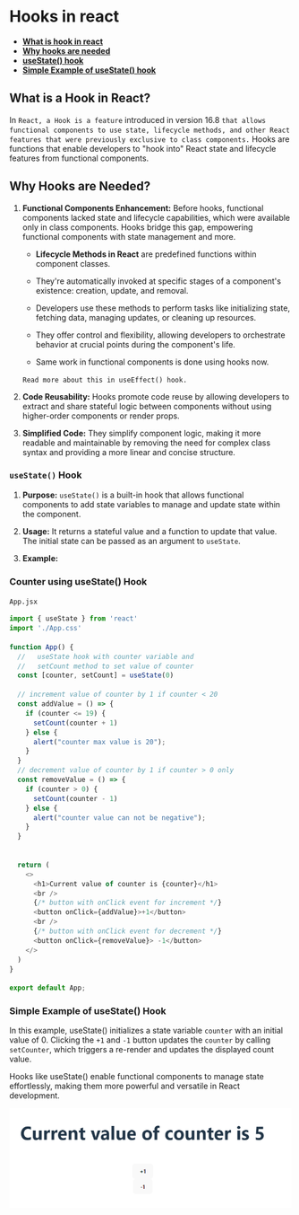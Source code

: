 # Hooks in react

- **[What is hook in react](#what-is-a-hook-in-react)**
- **[Why hooks are needed](#why-hooks-are-needed)**
- **[useState() hook](#usestate-hook)**
- **[Simple Example of useState() hook](#Simple-Example-of-useState-hook)**


## What is a Hook in React?

In ```React, a Hook is a feature``` introduced in version 16.8 ```that allows functional components to use state, lifecycle methods, and other React features that were previously exclusive to class components.``` Hooks are functions that enable developers to "hook into" React state and lifecycle features from functional components.

## Why Hooks are Needed?

1. **Functional Components Enhancement:** Before hooks, functional components lacked state and lifecycle capabilities, which were available only in class components. Hooks bridge this gap, empowering functional components with state management and more.


      - **Lifecycle Methods in React** are predefined functions within component classes.
      
      - They're automatically invoked at specific stages of a component's existence: creation, update, and removal.
      
      - Developers use these methods to perform tasks like initializing state, fetching data, managing updates, or cleaning up resources.

      - They offer control and flexibility, allowing developers to orchestrate behavior at crucial points during the component's life.

      - Same work in functional components is done using hooks now.

    `Read more about this in useEffect() hook.`

2. **Code Reusability:** Hooks promote code reuse by allowing developers to extract and share stateful logic between components without using higher-order components or render props.

3. **Simplified Code:** They simplify component logic, making it more readable and maintainable by removing the need for complex class syntax and providing a more linear and concise structure.

### `useState()` Hook

1. **Purpose:** `useState()` is a built-in hook that allows functional components to add state variables to manage and update state within the component.

2. **Usage:** It returns a stateful value and a function to update that value. The initial state can be passed as an argument to `useState`.

3. **Example:**

### Counter using useState() Hook
`App.jsx`
```javascript
import { useState } from 'react'
import './App.css'

function App() {
  //   useState hook with counter variable and 
  //   setCount method to set value of counter
  const [counter, setCount] = useState(0)

  // increment value of counter by 1 if counter < 20 
  const addValue = () => {
    if (counter <= 19) {
      setCount(counter + 1)
    } else {
      alert("counter max value is 20");
    }
  }
  // decrement value of counter by 1 if counter > 0 only
  const removeValue = () => {
    if (counter > 0) {
      setCount(counter - 1)
    } else {
      alert("counter value can not be negative");
    }
  }


  return (
    <>
      <h1>Current value of counter is {counter}</h1>
      <br />
      {/* button with onClick event for increment */}   
      <button onClick={addValue}>+1</button>
      <br />
      {/* button with onClick event for decrement */}   
      <button onClick={removeValue}> -1</button>
    </>
  )
}

export default App;

```

### Simple Example of useState() Hook
In this example, useState() initializes a state variable `counter` with an initial value of 0. Clicking the `+1` and `-1` button updates the `counter` by calling `setCounter`, which triggers a re-render and updates the displayed count value.

Hooks like useState() enable functional components to manage state effortlessly, making them more powerful and versatile in React development.

![counter](../assets/counter.png)